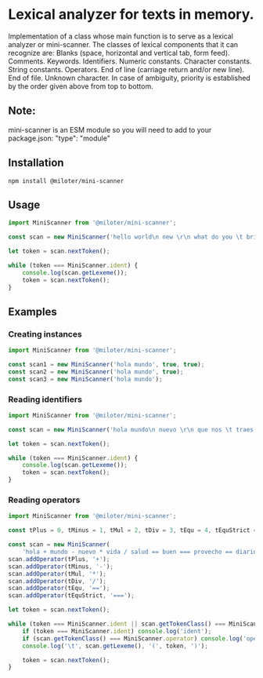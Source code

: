 # Lexical analyzer for texts in memory.

Implementation of a class whose main function is to
serve as a lexical analyzer or mini-scanner.
The classes of lexical components that it can recognize are:
Blanks (space, horizontal and vertical tab, form feed).
    Comments.
    Keywords.
    Identifiers.
    Numeric constants.
    Character constants.
    String constants.
    Operators.
    End of line (carriage return and/or new line).
    End of file.
    Unknown character.
In case of ambiguity, priority is established
by the order given above from top to bottom.

## Note:
mini-scanner is an ESM module so you will need to add to your package.json: "type": "module"

## Installation
```bash/powershell
npm install @miloter/mini-scanner
```

## Usage
```js
import MiniScanner from '@miloter/mini-scanner';

const scan = new MiniScanner('hello world\n new \r\n what do you \t bring us');

let token = scan.nextToken();

while (token === MiniScanner.ident) {
    console.log(scan.getLexeme());
    token = scan.nextToken();
}
```

## Examples

### Creating instances
```js
import MiniScanner from '@miloter/mini-scanner';

const scan1 = new MiniScanner('hola mundo', true, true);
const scan2 = new MiniScanner('hola mundo', true);
const scan3 = new MiniScanner('hola mundo');
```

### Reading identifiers
```js
import MiniScanner from '@miloter/mini-scanner';

const scan = new MiniScanner('hola mundo\n nuevo \r\n que nos \t traes');

let token = scan.nextToken();

while (token === MiniScanner.ident) {
    console.log(scan.getLexeme());
    token = scan.nextToken();
}
```

### Reading operators
```js
import MiniScanner from '@miloter/mini-scanner';

const tPlus = 0, tMinus = 1, tMul = 2, tDiv = 3, tEqu = 4, tEquStrict = 5;

const scan = new MiniScanner(
    'hola + mundo - nuevo * vida / salud == buen === provecho == diario');
scan.addOperator(tPlus, '+');
scan.addOperator(tMinus, '-');
scan.addOperator(tMul, '*');
scan.addOperator(tDiv, '/');
scan.addOperator(tEqu, '==');
scan.addOperator(tEquStrict, '===');

let token = scan.nextToken();

while (token === MiniScanner.ident || scan.getTokenClass() === MiniScanner.operator) {
    if (token === MiniScanner.ident) console.log('ident');
    if (scan.getTokenClass() === MiniScanner.operator) console.log('operator');
    console.log('\t', scan.getLexeme(), '(', token, ')');

    token = scan.nextToken();
}
```
